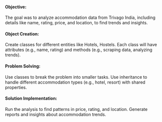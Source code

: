 #### Objective: 
The goal was to analyze accommodation data from Trivago India, including details like name, rating, price, and location, to find trends and insights.

#### Object Creation:
Create classes for different entities like Hotels, Hostels.
Each class will have attributes (e.g., name, rating) and methods (e.g., scraping data, analyzing trends).

#### Problem Solving:
Use classes to break the problem into smaller tasks.
Use inheritance to handle different accommodation types (e.g., hotel, resort) with shared properties.

#### Solution Implementation:
Run the analysis to find patterns in price, rating, and location.
Generate reports and insights about accommodation trends.
